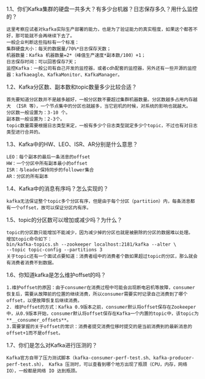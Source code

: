 1.1、你们Kafka集群的硬盘一共多大？有多少台机器？日志保存多久？用什么监控的？

    这里考察应试者对kafka实际生产部署的能力，也是为了验证能力的真实程度，如果这个都答不好，那可能就不会再继续下去了。
    一般企业判断这些指标有一个标准：
    集群硬盘大小：每天的数据量/70%*日志保存天数；
    机器数量：Kafka 机器数量=2*（峰值生产速度*副本数/100）+1；
    日志保存时间：可以回答保存7天；
    监控Kafka：一般公司有自己开发的监控器，或者cdh配套的监控器，另外还有一些开源的监控器：kafkaeagle、KafkaMonitor、KafkaManager。

1.2、Kafka分区数、副本数和topic数量多少比较合适？

    首先要知道分区数并不是越多越好，一般分区数不要超过集群机器数量。分区数越多占用内存越大 （ISR 等），一个节点集中的分区也就越多，当它宕机的时候，对系统的影响也就越大。
    分区数一般设置为：3-10 个。
    副本数一般设置为：2-3个。
    topic数量需要根据日志类型来定，一般有多少个日志类型就定多少个topic，不过也有对日志类型进行合并的。

1.3、Kafka中的HW、LEO、ISR、AR分别是什么意思？

    LEO：每个副本的最后一条消息的offset
    HW：一个分区中所有副本最小的offset
    ISR：与leader保持同步的follower集合
    AR：分区的所有副本

1.4、Kafka中的消息有序吗？怎么实现的？

    kafka无法保证整个topic多个分区有序，但是由于每个分区（partition）内，每条消息都有一个offset，故可以保证分区内有序。

1.5、topic的分区数可以增加或减少吗？为什么？

    topic的分区数只能增加不能减少，因为减少掉的分区也就是被删除的分区的数据难以处理。
    增加topic命令如下：
    bin/kafka-topics.sh --zookeeper localhost:2181/kafka --alter \
    --topic topic-config --partitions 3
    关于topic还有一个面试点要知道：消费者组中的消费者个数如果超过topic的分区，那么就会有消费者消费不到数据。

1.6、你知道kafka是怎么维护offset的吗？

    1.维护offset的原因：由于consumer在消费过程中可能会出现断电宕机等故障，consumer恢复后，需要从故障前的位置的继续消费，所以consumer需要实时记录自己消费到了哪个offset，以便故障恢复后继续消费。
    2. 维护offset的方式：Kafka 0.9版本之前，consumer默认将offset保存在Zookeeper中，从0.9版本开始，consumer默认将offset保存在Kafka一个内置的topic中，该topic为**__consumer_offsets**。
    3.需要掌握的关于offset的常识：消费者提交消费位移时提交的是当前消费到的最新消息的offset+1而不是offset。

1.7、你们是怎么对Kafka进行压测的？

    Kafka官方自带了压力测试脚本（kafka-consumer-perf-test.sh、kafka-producer-perf-test.sh）， Kafka 压测时，可以查看到哪个地方出现了瓶颈（CPU，内存，网络 IO），一般都是网络 IO 达到瓶颈。
